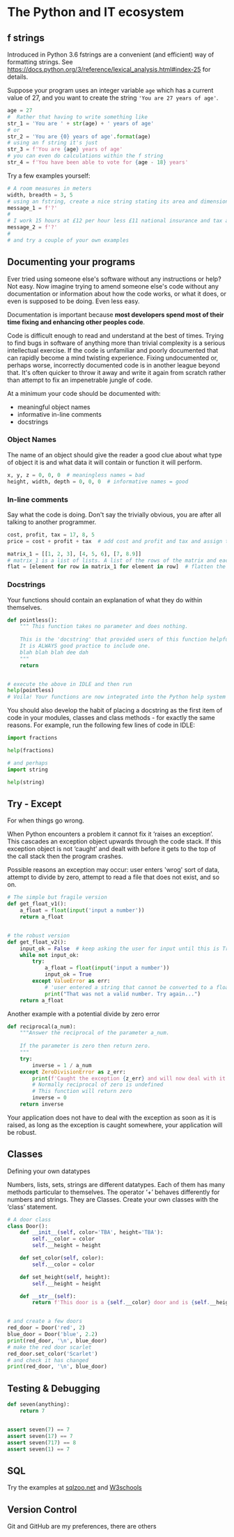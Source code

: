 # The Python and IT ecosystem

## f strings

Introduced in Python 3.6 fstrings are a convenient (and efficient) way of formatting strings.
See https://docs.python.org/3/reference/lexical_analysis.html#index-25 for details.

Suppose your program uses an integer variable `age` which has a current value of 27, and you want to create
the string `'You are 27 years of age'`.

```python
age = 27
#  Rather that having to write something like
str_1 = 'You are ' + str(age) + ' years of age'
# or
str_2 = 'You are {0} years of age'.format(age)
# using an f string it's just
str_3 = f'You are {age} years of age'
# you can even do calculations within the f string
str_4 = f'You have been able to vote for {age - 18} years'
```

Try a few examples yourself:

```python
# A room measures in meters 
width, breadth = 3, 5
# using an fstring, create a nice string stating its area and dimensions
message_1 = f'?'
#
# I work 15 hours at £12 per hour less £11 national insurance and tax at 20% 
message_2 = f'?'
#
# and try a couple of your own examples
```

## Documenting your programs

Ever tried using someone else's software without any instructions or help? Not easy. Now imagine trying to
amend someone else's code without any documentation or information about how the code works, or what it
does, or even is supposed to be doing. Even less easy.

Documentation is important because **most developers spend most of their time fixing and enhancing other
peoples code**.

Code is difficult enough to read and understand at the best of times. Trying to find bugs in software of
anything more than trivial complexity is a serious intellectual exercise. If the code is unfamiliar and
poorly documented that can rapidly become a mind twisting experience. Fixing undocumented or, perhaps worse,
incorrectly documented code is in another league beyond that. It's often quicker to throw it away and write
it again from scratch rather than attempt to fix an impenetrable jungle of code.

At a minimum your code should be documented with:

* meaningful object names
* informative in-line comments
* docstrings

### Object Names

The name of an object should give the reader a good clue about what type of object it is and what data it
will contain or function it will perform.

```python
x, y, z = 0, 0, 0  # meaningless names = bad
height, width, depth = 0, 0, 0  # informative names = good
```

### In-line comments

Say what the code is doing. Don't say the trivially obvious, you are after all talking to another
programmer.

```python
cost, profit, tax = 17, 8, 5
price = cost + profit + tax  # add cost and profit and tax and assign to price = pointless verbiage!

matrix_1 = [[1, 2, 3], [4, 5, 6], [7, 8.9]]
# matrix_1 is a list of lists. A list of the rows of the matrix and each row is a list of the elements
flat = [element for row in matrix_1 for element in row]  # flatten the matrix into a single list
```

### Docstrings

Your functions should contain an explanation of what they do within themselves.

```python
def pointless():
    """ This function takes no parameter and does nothing.
    
    This is the 'docstring' that provided users of this function helpful information.
    It is ALWAYS good practice to include one.
    blah blah blah dee dah
    """
    return


# execute the above in IDLE and then run
help(pointless)
# Voila! Your functions are now integrated into the Python help system :-) 
```

You should also develop the habit of placing a docstring as the first item of code in your modules, classes
and class methods - for exactly the same reasons. For example, run the following few lines of code in IDLE:

```python
import fractions

help(fractions)

# and perhaps
import string

help(string)
```

## Try - Except

For when things go wrong.

When Python encounters a problem it cannot fix it ‘raises an exception’. This cascades an exception object
upwards through the code stack. If this exception object is not ‘caught’ and dealt with before it gets to
the top of the call stack then the program crashes.

Possible reasons an exception may occur: user enters 'wrog' sort of data, attempt to divide by zero, attempt
to read a file that does not exist, and so on.

```python
# The simple but fragile version
def get_float_v1():
    a_float = float(input('input a number'))
    return a_float


# the robust version
def get_float_v2():
    input_ok = False  # keep asking the user for input until this is True
    while not input_ok:
        try:
            a_float = float(input('input a number'))
            input_ok = True
        except ValueError as err:
            # 'user entered a string that cannot be converted to a float':
            print("That was not a valid number. Try again...")
    return a_float
```

Another example with a potential divide by zero error

```python
def reciprocal(a_num):
    """Answer the reciprocal of the parameter a_num.
    
    If the parameter is zero then return zero. 
    """
    try:
        inverse = 1 / a_num
    except ZeroDivisionError as z_err:
        print(f'Caught the exception {z_err} and will now deal with it')
        # Normally reciprocal of zero is undefined
        # This function will return zero
        inverse = 0
    return inverse
```

Your application does not have to deal with the exception as soon as it is raised, as long as the exception
is caught somewhere, your application will be robust.

## Classes

Defining your own datatypes

Numbers, lists, sets, strings are different datatypes. Each of them has many methods particular to
themselves. The operator ‘+’ behaves differently for numbers and strings. They are Classes. Create your own
classes with the ‘class’ statement.

```python
# A door class
class Door():
    def __init__(self, color='TBA', height='TBA'):
        self.__color = color
        self.__height = height

    def set_color(self, color):
        self.__color = color

    def set_height(self, height):
        self.__height = height

    def __str__(self):
        return f'This door is a {self.__color} door and is {self.__height} high'


# and create a few doors
red_door = Door('red', 2)
blue_door = Door('blue', 2.2)
print(red_door, '\n', blue_door)
# make the red door scarlet
red_door.set_color('Scarlet')
# and check it has changed
print(red_door, '\n', blue_door)
```

## Testing & Debugging

```python
def seven(anything):
    return 7


assert seven(7) == 7
assert seven(17) == 7
assert seven(717) == 8
assert seven(1) == 7
```

## SQL

Try the examples at [sqlzoo.net](https://sqlzoo.net/wiki/SQL_Tutorial)
and [W3schools](https://www.w3schools.com/sql/default.asp)

## Version Control

Git and GitHub are my preferences, there are others
